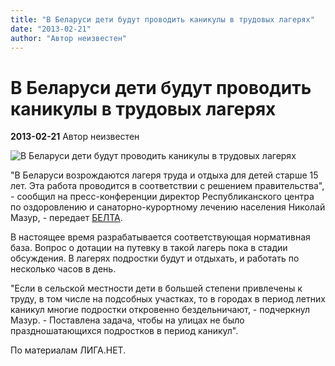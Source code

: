 ```yaml
---
title: "В Беларуси дети будут проводить каникулы в трудовых лагерях"
date: "2013-02-21"
author: "Автор неизвестен"
---
```


# В Беларуси дети будут проводить каникулы в трудовых лагерях

**2013-02-21** Автор неизвестен

![В Беларуси дети будут проводить каникулы в трудовых лагерях](http://news.liga.net/upload/resize_cache/iblock/9f6/380_230_2/9f6bdd4bddb10547d3066deb1cc3282d.jpg)

"В Беларуси возрождаются лагеря труда и отдыха для детей старше 15 лет. Эта работа проводится в соответствии с решением правительства", - сообщил на пресс-конференции директор Республиканского центра по оздоровлению и санаторно-курортному лечению населения Николай Мазур, - передает [БЕЛТА](http://belta.by/).

В настоящее время разрабатывается соответствующая нормативная база. Вопрос о дотации на путевку в такой лагерь пока в стадии обсуждения. В лагерях подростки будут и отдыхать, и работать по несколько часов в день.

"Если в сельской местности дети в большей степени привлечены к труду, в том числе на подсобных участках, то в городах в период летних каникул многие подростки откровенно бездельничают, - подчеркнул Мазур. - Поставлена задача, чтобы на улицах не было праздношатающихся подростков в период каникул".

По материалам ЛИГА.НЕТ.